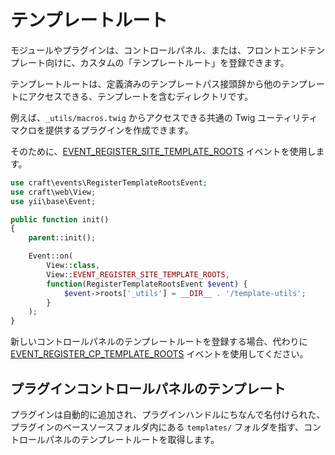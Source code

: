# テンプレートルート

モジュールやプラグインは、コントロールパネル、または、フロントエンドテンプレート向けに、カスタムの「テンプレートルート」を登録できます。

テンプレートルートは、定義済みのテンプレートパス接頭辞から他のテンプレートにアクセスできる、テンプレートを含むディレクトリです。

例えば、`_utils/macros.twig` からアクセスできる共通の Twig ユーティリティマクロを提供するプラグインを作成できます。

そのために、[EVENT_REGISTER_SITE_TEMPLATE_ROOTS](craft3:craft\web\View::EVENT_REGISTER_SITE_TEMPLATE_ROOTS) イベントを使用します。

```php
use craft\events\RegisterTemplateRootsEvent;
use craft\web\View;
use yii\base\Event;

public function init()
{
    parent::init();

    Event::on(
        View::class,
        View::EVENT_REGISTER_SITE_TEMPLATE_ROOTS,
        function(RegisterTemplateRootsEvent $event) {
            $event->roots['_utils'] = __DIR__ . '/template-utils';
        }
    );
}
```

新しいコントロールパネルのテンプレートルートを登録する場合、代わりに [EVENT_REGISTER_CP_TEMPLATE_ROOTS](craft3:craft\web\View::EVENT_REGISTER_CP_TEMPLATE_ROOTS) イベントを使用してください。

## プラグインコントロールパネルのテンプレート

プラグインは自動的に追加され、プラグインハンドルにちなんで名付けられた、プラグインのベースソースフォルダ内にある `templates/` フォルダを指す、コントロールパネルのテンプレートルートを取得します。
